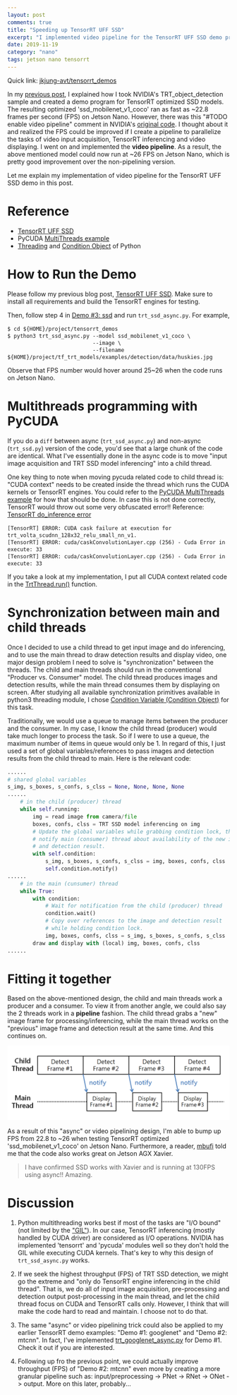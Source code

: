 ```yaml
---
layout: post
comments: true
title: "Speeding up TensorRT UFF SSD"
excerpt: "I implemented video pipeline for the TensorRT UFF SSD demo program.  The resulting improvement on frames per second (FPS) is good."
date: 2019-11-19
category: "nano"
tags: jetson nano tensorrt
---
```


Quick link: [jkjung-avt/tensorrt_demos](https://github.com/jkjung-avt/tensorrt_demos)

In my [previous post](https://jkjung-avt.github.io/tensorrt-ssd/), I explained how I took NVIDIA's TRT_object_detection sample and created a demo program for TensorRT optimized SSD models.  The resulting optimized 'ssd_mobilenet_v1_coco' ran as fast as ~22.8 frames per second (FPS) on Jetson Nano.  However, there was this "#TODO enable video pipeline" comment in NVIDIA's [original code](https://github.com/AastaNV/TRT_object_detection/blob/master/main.py#L78).  I thought about it and realized the FPS could be improved if I create a pipeline to parallelize the tasks of video input acquisition, TensorRT inferencing and video displaying.  I went on and implemented the **video pipeline**.  As a result, the above mentioned model could now run at ~26 FPS on Jetson Nano, which is pretty good improvement over the non-pipelining version.

Let me explain my implementation of video pipeline for the TensorRT UFF SSD demo in this post.

# Reference

* [TensorRT UFF SSD](https://jkjung-avt.github.io/tensorrt-ssd/)
* PyCUDA [MultiThreads example](https://wiki.tiker.net/PyCuda/Examples/MultipleThreads)
* [Threading](https://docs.python.org/3/library/threading.html) and [Condition Object](https://docs.python.org/3/library/threading.html#threading.Condition) of Python

# How to Run the Demo

Please follow my previous blog post, [TensorRT UFF SSD](https://jkjung-avt.github.io/tensorrt-ssd/).  Make sure to install all requirements and build the TensorRT engines for testing.

Then, follow step 4 in [Demo #3: ssd](https://github.com/jkjung-avt/tensorrt_demos#ssd) and run `trt_ssd_async.py`.  For example,

```shell
$ cd ${HOME}/project/tensorrt_demos
$ python3 trt_ssd_async.py --model ssd_mobilenet_v1_coco \
                           --image \
                           --filename ${HOME}/project/tf_trt_models/examples/detection/data/huskies.jpg
```

Observe that FPS number would hover around 25~26 when the code runs on Jetson Nano.

# Multithreads programming with PyCUDA

If you do a `diff` between async (`trt_ssd_async.py`) and non-async (`trt_ssd.py`) version of the code, you'd see that a large chunk of the code are identical.  What I've essentially done in the async code is to move "input image acquisition and TRT SSD model inferencing" into a child thread.

One key thing to note when moving pycuda related code to child thread is: "CUDA context" needs to be created inside the thread which runs the CUDA kernels or TensorRT engines.  You could refer to the [PyCUDA MultiThreads example](https://wiki.tiker.net/PyCuda/Examples/MultipleThreads) for how that should be done.  In case this is not done correctly, TensorRT would throw out some very obfuscated error!!  Reference: [TensorRT do_inference error](https://devtalk.nvidia.com/default/topic/1056268/tensorrt-do_inference-error)

```
[TensorRT] ERROR: CUDA cask failure at execution for trt_volta_scudnn_128x32_relu_small_nn_v1.
[TensorRT] ERROR: cuda/caskConvolutionLayer.cpp (256) - Cuda Error in execute: 33
[TensorRT] ERROR: cuda/caskConvolutionLayer.cpp (256) - Cuda Error in execute: 33
```

If you take a look at my implementation, I put all CUDA context related code in the [TrtThread.run()](https://github.com/jkjung-avt/tensorrt_demos/blob/master/trt_ssd_async.py#L185) function.

# Synchronization between main and child threads

Once I decided to use a child thread to get input image and do inferencing, and to use the main thread to draw detection results and display video, one major design problem I need to solve is "synchronization" between the threads.  The child and main threads should run in the conventional "Producer vs. Consumer" model.  The child thread produces images and detection results, while the main thread consumes them by displaying on screen.  After studying all available synchronization primitives available in python3 threading module, I chose [Condition Variable (Condition Object)](https://docs.python.org/3/library/threading.html#threading.Condition) for this task.

Traditionally, we would use a queue to manage items between the producer and the consumer.  In my case, I know the child thread (producer) would take much longer to process the task.  So if I were to use a queue, the maximum number of items in queue would only be 1.  In regard of this, I just used a set of global variables/references to pass images and detection results from the child thread to main.  Here is the relevant code:

```python
......
# shared global variables
s_img, s_boxes, s_confs, s_clss = None, None, None, None
......
    # in the child (producer) thread
    while self.running:
        img = read image from camera/file
        boxes, confs, clss = TRT SSD model inferencing on img
        # Update the global variables while grabbing condition lock, then
        # notify main (consumer) thread about availability of the new image
        # and detection result.
        with self.condition:
            s_img, s_boxes, s_confs, s_clss = img, boxes, confs, clss
            self.condition.notify()
......
    # in the main (cunsumer) thread
    while True:
        with condition:
            # Wait for notification from the child (producer) thread
            condition.wait()
            # Copy over references to the image and detection result
            # while holding condition lock.
            img, boxes, confs, clss = s_img, s_boxes, s_confs, s_clss
        draw and display with (local) img, boxes, confs, clss
......
```

# Fitting it together

Based on the above-mentioned design, the child and main threads work a producer and a consumer.  To view it from another angle, we could also say the 2 threads work in a **pipeline** fashion.  The child thread grabs a "new" image frame for processing/inferencing, while the main thread works on the "previous" image frame and detection result at the same time.  And this continues on.

![Pipelining in trt_ssd_async.py](/assets/2019-11-19-speed-up-trt-ssd/pipelining.png)

As a result of this "async" or video pipelining design, I'm able to bump up FPS from 22.8 to ~26 when testing TensorRT optimized 'ssd_mobilenet_v1_coco' on Jetson Nano.  Furthermore, a reader, [mbufi](https://github.com/jkjung-avt/tensorrt_demos/issues/19#issue-517897927) told me that the code also works great on Jetson AGX Xavier.

> I have confirmed SSD works with Xavier and is running at 130FPS using async!! Amazing.

# Discussion

1. Python multithreading works best if most of the tasks are "I/O bound" (not limited by the ["GIL"](https://realpython.com/python-gil/)).  In our case, TensorRT inferencing (mostly handled by CUDA driver) are considered as I/O operations.  NVIDIA has implemented 'tensorrt' and 'pycuda' modules well so they don't hold the GIL while executing CUDA kernels.  That's key to why this design of `trt_ssd_async.py` works.

2. If we seek the highest throughput (FPS) of TRT SSD detection, we might go the extreme and "only do TensorRT engine inferencing in the child thread".  That is, we do all of input image acquisition, pre-processing and detection output post-processing in the main thread, and let the child thread focus on CUDA and TensorRT calls only.  However, I think that will make the code hard to read and maintain.  I choose not to do that.

3. The same "async" or video pipelining trick could also be applied to my earlier TensorRT demo examples: "Demo #1: googlenet" and "Demo #2: mtcnn".  In fact, I've implemented [trt_googlenet_async.py](https://github.com/jkjung-avt/tensorrt_demos/blob/master/trt_googlenet_async.py) for Demo #1.  Check it out if you are interested.

4. Following up fro the previous point, we could actually improve throughput (FPS) of "Demo #2: mtcnn" even more by creating a more granular pipeline such as: input/preprocessing -> PNet -> RNet -> ONet -> output.  More on this later, probably...
